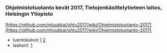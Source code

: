 ### Ohjelmistotuotanto kevät 2017, Tietojenkäsittelytieteen laitos, Helsingin Yliopisto

[https://github.com/mluukkai/ohtu2017/wiki/Ohjelmistotuotanto-2017](https://github.com/mluukkai/ohtu2017/wiki/Ohjelmistotuotanto-2017)

* luentokalvot [1](https://github.com/mluukkai/ohtu2017/blob/master/kalvot/luento1.pdf?raw=true) [2](https://github.com/mluukkai/ohtu2017/blob/master/kalvot/luento2.pdf?raw=true) 
* laskarit: [1](https://github.com/mluukkai/ohtu2017/blob/master/laskarit/1.md)
